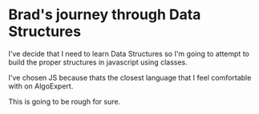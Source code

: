 # Brad's journey through Data Structures

I've decide that I need to learn Data Structures so I'm going to attempt to build the proper structures in javascript using classes.

I've chosen JS because thats the closest language that I feel comfortable with on AlgoExpert.

This is going to be rough for sure.
